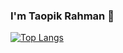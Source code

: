 ### I'm Taopik Rahman 👋

[![Top Langs](https://github-readme-stats.vercel.app/api/top-langs/?username=taopikrahman2110)](https://github.com/taopikrahman2110/github-readme-stats)

